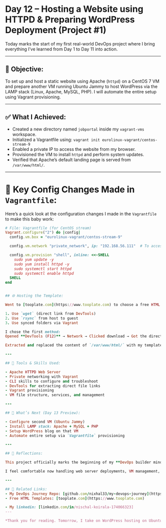 # Day 12 – Hosting a Website using HTTPD & Preparing WordPress Deployment (Project #1)

Today marks the start of my first real-world DevOps project where I bring everything I’ve learned from Day 1 to Day 11 into action.

---

## 🧠 Objective:

To set up and host a static website using Apache (`httpd`) on a CentOS 7 VM and prepare another VM running Ubuntu Jammy to host WordPress via the LAMP stack (Linux, Apache, MySQL, PHP). I will automate the entire setup using Vagrant provisioning.

---

## ✅ What I Achieved:

- Created a new directory named `jobportal` inside my `vagrant-vms` workspace.
- Initialized a Vagrantfile using: `vagrant init eurolinux-vagrant/centos-stream-9`
- Enabled a private IP to access the website from my browser.
- Provisioned the VM to install `httpd` and perform system updates.
- Verified that Apache’s default landing page is served from `/var/www/html/`.

---

# 🧩 Key Config Changes Made in `Vagrantfile`:

Here’s a quick look at the configuration changes I made in the `Vagrantfile` to make this baby work:

```ruby
# File: Vagrantfile (for CentOS stream)
Vagrant.configure("2") do |config|
  config.vm.box = "eurolinux-vagrant/centos-stream-9"

  config.vm.network "private_network", ip: "192.168.56.111"  # To access website via browser

  config.vm.provision "shell", inline: <<-SHELL
    sudo yum update -y
    sudo yum install httpd -y
    sudo systemctl start httpd
    sudo systemctl enable httpd
  SHELL
end


## 🌐 Hosting the Template:

Went to [tooplate.com](https://www.tooplate.com) to choose a free HTML template for the site. Realized the `.zip` would be downloaded on the host machine. Explored 3 options to get it inside the VM:

1. Use `wget` (direct link from DevTools)
2. Use `rsync` from host to guest
3. Use synced folders via Vagrant

I chose the first method:  
Opened **DevTools (F12)** → Network → Clicked download → Got the direct `.zip` URL → Used `wget` inside `/var/www/html/`

Extracted and replaced the content of `/var/www/html/` with my template files and restarted `httpd`. Visited the assigned IP in my browser — the website hosted successfully!

---

## 🔧 Tools & Skills Used:

- Apache HTTPD Web Server
- Private networking with Vagrant
- CLI skills to configure and troubleshoot
- DevTools for extracting direct file links
- Vagrant provisioning
- VM file structure, services, and management

---

## 📅 What’s Next (Day 13 Preview):

- Configure second VM (Ubuntu Jammy)
- Install LAMP stack: Apache + MySQL + PHP
- Setup WordPress blog on that VM
- Automate entire setup via `Vagrantfile` provisioning

---

## 🚀 Reflections:

This project officially marks the beginning of my **DevOps builder mindset**. No more copy-paste tutorials — every choice I made today was based on understanding, not guessing. I’m proud of how I approached issues, used multiple strategies, and stayed focused.

I feel comfortable now handling web server deployments, VM management, and provisioning basics.

---

## 🔗 Related Links:
- My DevOps Journey Repo: [github.com/nixhal33/my-devops-journey](https://github.com/nixhal33/my-devops-journey)
- Free HTML Templates: [tooplate.com](https://www.tooplate.com)

- My linkedin: [linkedin.com/in/nischal-koirala-174066323]
---

*Thank you for reading. Tomorrow, I take on WordPress hosting on Ubuntu and automation magic with Vagrant. Onward!*
